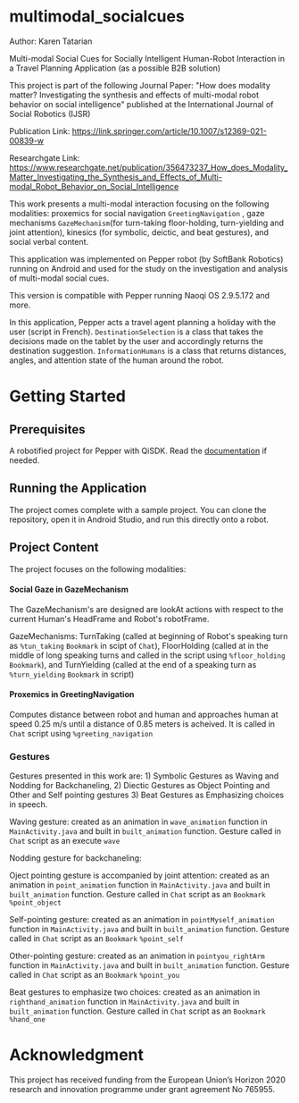# multimodal_socialcues
Author: Karen Tatarian

Multi-modal Social Cues for Socially Intelligent Human-Robot Interaction in a Travel Planning Application (as a possible B2B solution)

This project is part of the following Journal Paper:  "How does modality matter? Investigating the synthesis and effects of multi-modal robot behavior on social intelligence" published at the International Journal of Social Robotics  (IJSR)

Publication Link: https://link.springer.com/article/10.1007/s12369-021-00839-w 

Researchgate Link: https://www.researchgate.net/publication/356473237_How_does_Modality_Matter_Investigating_the_Synthesis_and_Effects_of_Multi-modal_Robot_Behavior_on_Social_Intelligence 


This work presents a multi-modal interaction focusing on the following modalities: proxemics for social navigation ```GreetingNavigation``` , gaze mechanisms ```GazeMechanism```(for turn-taking floor-holding, turn-yielding and joint attention), kinesics (for symbolic, deictic, and beat gestures), and social verbal content.

This application was implemented on Pepper robot (by SoftBank Robotics) running on Android and used for the study on the investigation and analysis of multi-modal social cues. 

This version is compatible with Pepper running Naoqi OS 2.9.5.172 and more.

In this application, Pepper acts a travel agent planning a holiday with the user (script in French). ```DestinationSelection``` is a class that takes the decisions made on the tablet by the user and accordingly returns the destination suggestion.  ```InformationHumans``` is a class that returns distances, angles, and attention state of the human around the robot. 

# Getting Started

## Prerequisites
A robotified project for Pepper with QiSDK. Read the [documentation](https://developer.softbankrobotics.com/pepper-qisdk) if needed. 

## Running the Application 
The project comes complete with a sample project. You can clone the repository, open it in Android Studio, and run this directly onto a robot.

## Project Content 
The project focuses on the following modalities: 
#### Social Gaze in GazeMechanism
The GazeMechanism's are designed are lookAt actions with respect to the current Human's HeadFrame and Robot's robotFrame.

GazeMechanisms: TurnTaking (called at beginning of Robot's speaking turn as ```%tun_taking``` ```Bookmark``` in scipt of ```Chat```), FloorHolding (called at in the middle of long speaking turns and called in the script using ```%floor_holding``` ```Bookmark```), and TurnYielding (called at the end of a speaking turn as ```%turn_yielding``` ```Bookmark``` in script)

#### Proxemics in GreetingNavigation 
Computes distance between robot and human and approaches human at speed 0.25 m/s until a distance of 0.85 meters is acheived. It is called in ```Chat``` script using ```%greeting_navigation```

### Gestures
Gestures presented in this work are: 1) Symbolic Gestures as Waving and Nodding for Backchaneling, 2) Diectic Gestures as Object Pointing and Other and Self pointing gestures 3) Beat Gestures as Emphasizing choices in speech. 

Waving gesture: created as an animation in ```wave_animation``` function in ```MainActivity.java``` and built in ```built_animation``` function. Gesture called in ```Chat``` script as an execute ```wave```

Nodding gesture for backchaneling: 

Oject pointing gesture is accompanied by joint attention: created as an animation in ```point_animation``` function in ```MainActivity.java``` and built in ```built_animation``` function. Gesture called in ```Chat``` script as an ```Bookmark``` ```%point_object```

Self-pointing gesture:  created as an animation in ```pointMyself_animation``` function in ```MainActivity.java``` and built in ```built_animation``` function. Gesture called in ```Chat``` script as an ```Bookmark``` ```%point_self```

Other-pointing gesture:  created as an animation in ```pointyou_rightArm``` function in ```MainActivity.java``` and built in ```built_animation``` function. Gesture called in ```Chat``` script as an ```Bookmark``` ```%point_you```

Beat gestures to emphasize two choices:  created as an animation in ```righthand_animation``` function in ```MainActivity.java``` and built in ```built_animation``` function. Gesture called in ```Chat``` script as an ```Bookmark``` ```%hand_one```

# Acknowledgment
This project has received funding from the European Union’s Horizon 2020 research and innovation programme under grant agreement No 765955. 




